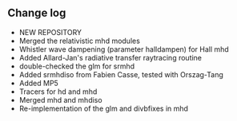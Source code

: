 ## Change log ##

* NEW REPOSITORY
* Merged the relativistic mhd modules
* Whistler wave dampening (parameter halldampen) for Hall mhd
* Added Allard-Jan's radiative transfer raytracing routine
* double-checked the glm for srmhd
* Added srmhdiso from Fabien Casse, tested with Orszag-Tang
* Added MP5
* Tracers for hd and mhd
* Merged mhd and mhdiso
* Re-implementation of the glm and divbfixes in mhd
